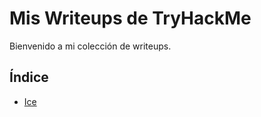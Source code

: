 # Mis Writeups de TryHackMe  

Bienvenido a mi colección de writeups.  

## Índice  

- [Ice](THM-writeups/Ice/IceWriteUp.md)
